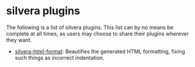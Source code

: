 # silvera plugins
The following is a list of silvera plugins.
This list can by no means be complete at all times, as users may choose to share their plugins wherever they want.

- [silvera-html-format](https://github.com/wintermute-cell/silvera-html-format): Beautifies the generated HTML formatting, fixing such things as incorrect indentation.